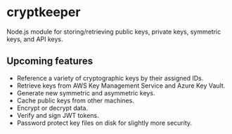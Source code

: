 # cryptkeeper
Node.js module for storing/retrieving public keys, private keys, symmetric keys, and API keys.

## Upcoming features
- Reference a variety of cryptographic keys by their assigned IDs.
- Retrieve keys from AWS Key Management Service and Azure Key Vault.
- Generate new symmetric and asymmetric keys.
- Cache public keys from other machines.
- Encrypt or decrypt data.
- Verify and sign JWT tokens.
- Password protect key files on disk for slightly more security.

